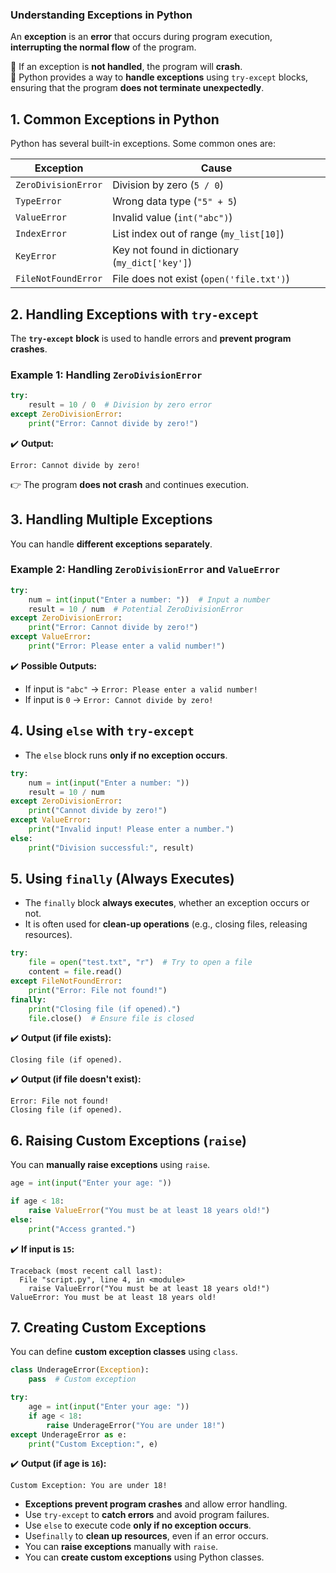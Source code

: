 ### **Understanding Exceptions in Python**  

An **exception** is an **error** that occurs during program execution, **interrupting the normal flow** of the program.  

🔹 If an exception is **not handled**, the program will **crash**.  
🔹 Python provides a way to **handle exceptions** using `try-except` blocks, ensuring that the program **does not terminate unexpectedly**.  


## **1. Common Exceptions in Python**  

Python has several built-in exceptions. Some common ones are:  

| Exception | Cause |
|-----------|-------------|
| `ZeroDivisionError` | Division by zero (`5 / 0`) |
| `TypeError` | Wrong data type (`"5" + 5`) |
| `ValueError` | Invalid value (`int("abc")`) |
| `IndexError` | List index out of range (`my_list[10]`) |
| `KeyError` | Key not found in dictionary (`my_dict['key']`) |
| `FileNotFoundError` | File does not exist (`open('file.txt')`) |


## **2. Handling Exceptions with `try-except`**  

The **`try-except` block** is used to handle errors and **prevent program crashes**.  

### **Example 1: Handling `ZeroDivisionError`**  
```python
try:
    result = 10 / 0  # Division by zero error
except ZeroDivisionError:
    print("Error: Cannot divide by zero!")
```
✔️ **Output:**  
```
Error: Cannot divide by zero!
```
👉 The program **does not crash** and continues execution.


## **3. Handling Multiple Exceptions**  

You can handle **different exceptions separately**.  

### **Example 2: Handling `ZeroDivisionError` and `ValueError`**  
```python
try:
    num = int(input("Enter a number: "))  # Input a number
    result = 10 / num  # Potential ZeroDivisionError
except ZeroDivisionError:
    print("Error: Cannot divide by zero!")
except ValueError:
    print("Error: Please enter a valid number!")
```
✔️ **Possible Outputs:**  
- If input is `"abc"` → `Error: Please enter a valid number!`  
- If input is `0` → `Error: Cannot divide by zero!`  


## **4. Using `else` with `try-except`**  
- The `else` block runs **only if no exception occurs**.  

```python
try:
    num = int(input("Enter a number: "))
    result = 10 / num
except ZeroDivisionError:
    print("Cannot divide by zero!")
except ValueError:
    print("Invalid input! Please enter a number.")
else:
    print("Division successful:", result)
```

## **5. Using `finally` (Always Executes)**  
- The `finally` block **always executes**, whether an exception occurs or not.  
- It is often used for **clean-up operations** (e.g., closing files, releasing resources).  

```python
try:
    file = open("test.txt", "r")  # Try to open a file
    content = file.read()
except FileNotFoundError:
    print("Error: File not found!")
finally:
    print("Closing file (if opened).")
    file.close()  # Ensure file is closed
```

✔️ **Output (if file exists):**  
```
Closing file (if opened).
```
✔️ **Output (if file doesn't exist):**  
```
Error: File not found!
Closing file (if opened).
```

## **6. Raising Custom Exceptions (`raise`)**  
You can **manually raise exceptions** using `raise`.  

```python
age = int(input("Enter your age: "))

if age < 18:
    raise ValueError("You must be at least 18 years old!")
else:
    print("Access granted.")
```
✔️ **If input is `15`:**  
```
Traceback (most recent call last):
  File "script.py", line 4, in <module>
    raise ValueError("You must be at least 18 years old!")
ValueError: You must be at least 18 years old!
```


## **7. Creating Custom Exceptions**  
You can define **custom exception classes** using `class`.  

```python
class UnderageError(Exception):
    pass  # Custom exception

try:
    age = int(input("Enter your age: "))
    if age < 18:
        raise UnderageError("You are under 18!")
except UnderageError as e:
    print("Custom Exception:", e)
```
✔️ **Output (if age is `16`):**  
```
Custom Exception: You are under 18!
``` 
- **Exceptions prevent program crashes** and allow error handling.
-  Use `try-except` to **catch errors** and avoid program failures.
-  Use `else` to execute code **only if no exception occurs**.
-  Use`finally` to **clean up resources**, even if an error occurs.
-  You can **raise exceptions** manually with `raise`.  
- You can **create custom exceptions** using Python classes.  
